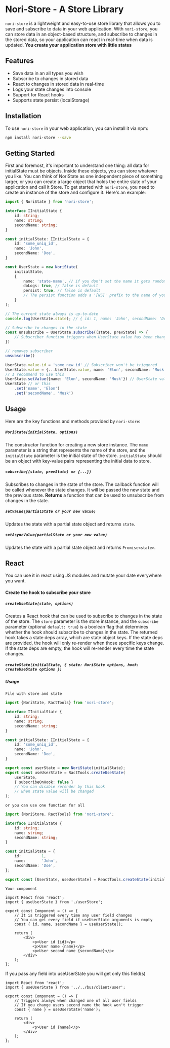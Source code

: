 # Nori-Store - A Store Library

`nori-store` is a lightweight and easy-to-use store library that allows you to save and subscribe to data in your web application. With `nori-store`, you can store data in an object-based structure, and subscribe to changes in the stored data, so your application can react in real-time when data is updated.
__You create your application store with little states__
## Features

- Save data in an all types you wish
- Subscribe to changes in stored data
- React to changes in stored data in real-time
- Logs your state changes into console
- Support for React hooks
- Supports state persist (localStorage)

## Installation

To use `nori-store` in your web application, you can install it via npm:
```sh
npm install nori-store --save
```

## Getting Started
First and foremost, it's important to understand one thing: all data for initialState must be objects. Inside these objects, you can store whatever you like. You can think of NoriState as one independent piece of something larger, or you can create a large object that holds the entire state of your application and call it Store.
To get started with `nori-store`, you need to create an instance of the store and configure it. Here's an example:

```typescript
import { NoriState } from 'nori-store';

interface IInitialState {
    id: string;
    name: string;
    secondName: string;
}

const initialState: IInitialState = {
    id: 'some_uniq_id',
    name: 'John',
    secondName: 'Doe',
}

const UserState = new NoriState(
    initialState,
    {
        name: 'state-name', // if you don't set the name it gets random id
        doLogs: true, // false is default
        persist: true, // false is default
        // The persist function adds a '[NS]' prefix to the name of your state and saves it in localStorage.
    }
);

// The current state always is up-to-date
console.log(UserState.state); // { id: 1, name: 'John', secondName: 'Doe' }

// Subscribe to changes in the state
const unsubscribe = UserState.subscribe((state, prevState) => {
    // Subscriber function triggers when UserState value has been changed
})

// removes subscriber
unsubscribe()

UserState.value.id = 'some new id' // Subscriber won't be triggered
UserState.value = {...UserState.value, name: 'Elon', secondName: 'Musk'} // Will trigger subscriber
// I recommend to use this
UserState.setValue({name: 'Elon', secondName: 'Musk'}) // UserState value and new object will be merged
UserState // or this
    .set('name', 'Elon')
    .set('secondName', 'Musk')

```

## Usage

Here are the key functions and methods provided by `nori-store`:

##### `NoriState(initialState, options)`
The constructor function for creating a new store instance. The `name` parameter is a string that represents the name of the store, and the `initialState` parameter is the initial state of the store. `initialState` should be an object with key-value pairs representing the initial data to store.

##### `subscribe((state, prevState) => {...})`
Subscribes to changes in the state of the store. The callback function will be called whenever the state changes. It will be passed the new state and the previous state.
**Returns** a function that can be used to unsubscribe from changes in the state.

##### `setValue(partialState or your new value)`
Updates the state with a partial state object and returns `state`.

##### `setAsyncValue(partialState or your new value)`
Updates the state with a partial state object and returns `Promise<state>`.

## React
You can use it in react using JS modules and mutate your date everywhere you want.

#### Create the hook to subscribe your store

##### `createUseState(state, options)`
Creates a React hook that can be used to subscribe to changes in the state of the store. The `store` parameter is the store instance, and the `subscribe` parameter (optional `default: true`) is a boolean flag that determines whether the hook should subscribe to changes in the state.
The returned hook takes a state deps array, which are state object keys. If the state deps are provided, the hook will only re-render when those specific keys change. If the state deps are empty, the hook will re-render every time the state changes.

##### `createState(initialState, { state: NoriState options, hook: createUseState options })`

##### Usage
`File with store and state`
```typescript
import {NoriState, RactTools} from 'nori-store';

interface IInitialState {
    id: string;
    name: string;
    secondName: string;
}

const initialState: IInitialState = {
    id: 'some_uniq_id',
    name: 'John',
    secondName: 'Doe',
}

export const userState = new NoriState(initialState);
export const useUserState = RactTools.createUseState(
    userState,
    { subscribeOnHook: false }
    // You can disable rerender by this hook
    // when state value will be changed
);
```
`or you can use one function for all`
```typescript
import {NoriStore, RactTools} from 'nori-store';

interface IInitialState {
    id: string;
    name: string;
    secondName: string;
}

const initialState = {
    id:         1,
    name:       'John',
    secondName: 'Doe',
};

export const [UserState, useUserState] = ReactTools.createState(initialState)
```
`Your component`
```tsx
import React from 'react';
import { useUserState } from './userStore';

export const Component = () => {
    // It is triggered every time any user field changes
    // You can get every field if useUserState arguments is empty
    const { id, name, secondName } = useUserState();

    return (
        <div>
            <p>User id {id}</p>
            <p>User name {name}</p>
            <p>User second name {secondName}</p>
        </div>
    );
};
```
If you pass any field into useUserState you will get only this field(s)
```tsx
import React from 'react';
import { useUserState } from '../../bus/client/user';

export const Component = () => {
    // Triggers always when changed one of all user fields
    // If you change users second name the hook won't trigger
    const { name } = useUserState('name');

    return (
        <div>
            <p>User id {name}</p>
        </div>
    );
};
```
